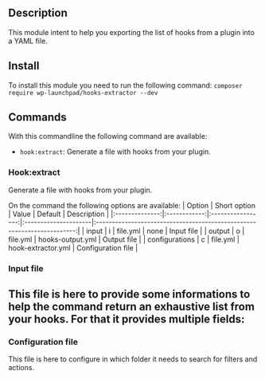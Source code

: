 ## Description
This module intent to help you exporting the list of hooks from a plugin into a YAML file.

## Install
To install this module you need to run the following command: `composer require wp-launchpad/hooks-extractor --dev`
## Commands

With this commandline the following command are available:
- `hook:extract`: Generate a file with hooks from your plugin.

### Hook:extract
Generate a file with hooks from your plugin.

On the command the following options are available:
| Option         | Short option | Value             | Default              | Description                                                             |
|:--------------:|:------------:|:-----------------:|:---------------------|:-----------------------------------------------------------------------:|
| input          |     i        | file.yml          | none                 | Input file                                                              |
| output         |     o        | file.yml          | hooks-output.yml     | Output file                                                             |
| configurations |     c        | file.yml          | hook-extractor.yml   | Configuration file                                                      |

### Input file

This file is here to provide some informations to help the command return an exhaustive list from your hooks.
For that it provides multiple fields:
- 

### Configuration file
This file is here to configure in which folder it needs to search for filters and actions.

